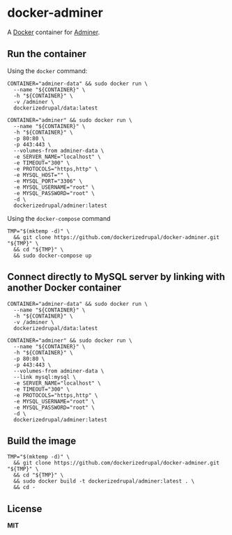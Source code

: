 # docker-adminer

A [Docker](https://docker.com/) container for [Adminer](http://www.adminer.org/).

## Run the container

Using the `docker` command:

    CONTAINER="adminer-data" && sudo docker run \
      --name "${CONTAINER}" \
      -h "${CONTAINER}" \
      -v /adminer \
      dockerizedrupal/data:latest

    CONTAINER="adminer" && sudo docker run \
      --name "${CONTAINER}" \
      -h "${CONTAINER}" \
      -p 80:80 \
      -p 443:443 \
      --volumes-from adminer-data \
      -e SERVER_NAME="localhost" \
      -e TIMEOUT="300" \
      -e PROTOCOLS="https,http" \
      -e MYSQL_HOST="" \
      -e MYSQL_PORT="3306" \
      -e MYSQL_USERNAME="root" \
      -e MYSQL_PASSWORD="root" \
      -d \
      dockerizedrupal/adminer:latest

Using the `docker-compose` command

    TMP="$(mktemp -d)" \
      && git clone https://github.com/dockerizedrupal/docker-adminer.git "${TMP}" \
      && cd "${TMP}" \
      && sudo docker-compose up

## Connect directly to MySQL server by linking with another Docker container

    CONTAINER="adminer-data" && sudo docker run \
      --name "${CONTAINER}" \
      -h "${CONTAINER}" \
      -v /adminer \
      dockerizedrupal/data:latest
      
    CONTAINER="adminer" && sudo docker run \
      --name "${CONTAINER}" \
      -h "${CONTAINER}" \
      -p 80:80 \
      -p 443:443 \
      --volumes-from adminer-data \
      --link mysql:mysql \
      -e SERVER_NAME="localhost" \
      -e TIMEOUT="300" \
      -e PROTOCOLS="https,http" \
      -e MYSQL_USERNAME="root" \
      -e MYSQL_PASSWORD="root" \
      -d \
      dockerizedrupal/adminer:latest

## Build the image

    TMP="$(mktemp -d)" \
      && git clone https://github.com/dockerizedrupal/docker-adminer.git "${TMP}" \
      && cd "${TMP}" \
      && sudo docker build -t dockerizedrupal/adminer:latest . \
      && cd -

## License

**MIT**
